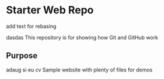 # Starter Web Repo
add text for rebasing

dasdas
This repository is for showing how Git and GitHub work

## Purpose
adaug si eu cv 
Sample website with plenty of files for demos
